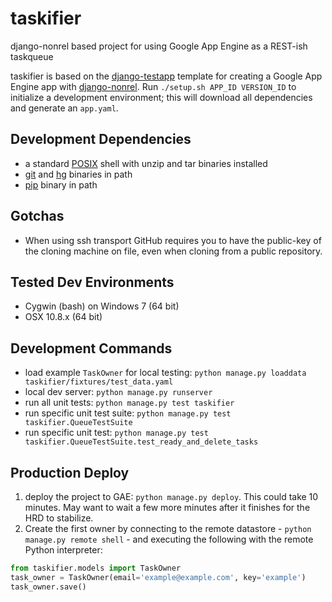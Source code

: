taskifier
============

django-nonrel based project for using Google App Engine as a REST-ish taskqueue

taskifier is based on the
[django-testapp](https://github.com/django-nonrel/django-testapp)
template for creating a Google App Engine app with
[django-nonrel](https://github.com/django-nonrel).
Run `./setup.sh APP_ID VERSION_ID` to initialize a development environment;
this will download all dependencies and generate an `app.yaml`.

Development Dependencies
------------
- a standard [POSIX](http://en.wikipedia.org/wiki/POSIX#POSIX-oriented_operating_systems)
shell with unzip and tar binaries installed
- [git](http://git-scm.com/downloads) and [hg](http://mercurial.selenic.com/wiki/Download) binaries in path
- [pip](http://pypi.python.org/pypi/pip) binary in path

Gotchas
------------
- When using ssh transport
GitHub requires you to have the public-key of the cloning machine on file,
even when cloning from a public repository.

Tested Dev Environments
------------
- Cygwin (bash) on Windows 7 (64 bit)
- OSX 10.8.x (64 bit)

Development Commands
------------
- load example `TaskOwner` for local testing: `python manage.py loaddata taskifier/fixtures/test_data.yaml`
- local dev server: `python manage.py runserver`
- run all unit tests: `python manage.py test taskifier`
- run specific unit test suite: `python manage.py test taskifier.QueueTestSuite`
- run specific unit test: `python manage.py test taskifier.QueueTestSuite.test_ready_and_delete_tasks`

Production Deploy
------------
1. deploy the project to GAE: `python manage.py deploy`. This could take 10
minutes. May want to wait a few more minutes after it finishes for the HRD
to stabilize.
2. Create the first owner by connecting to the remote datastore -
`python manage.py remote shell` - and executing the following with the remote
Python interpreter:

```python
from taskifier.models import TaskOwner
task_owner = TaskOwner(email='example@example.com', key='example')
task_owner.save()
```
